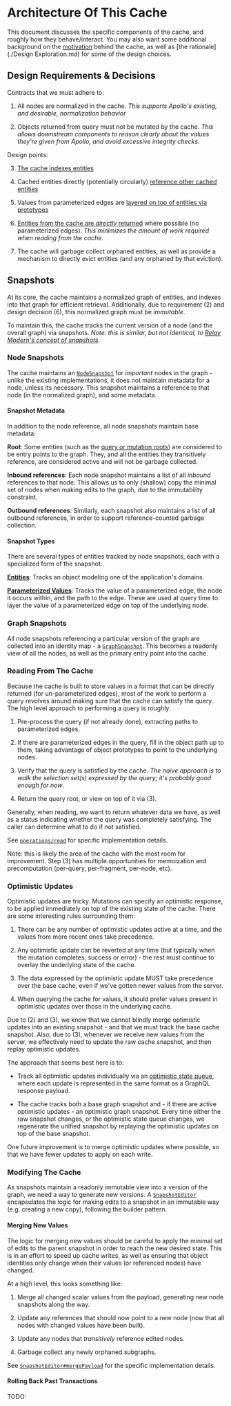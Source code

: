 # Architecture Of This Cache

This document discusses the specific components of the cache, and roughly how they behave/interact.  You may also want some additional background on the [motivation](./Motivation.md) behind the cache, as well as [the rationale](./Design Exploration.md) for some of the design choices.


## Design Requirements & Decisions

Contracts that we must adhere to:

1. All nodes are normalized in the cache.  _This supports Apollo's existing, and desirable, normalization behavior_

2. Objects returned from query must not be mutated by the cache.  _This allows downstream components to reason clearly about the values they're given from Apollo, and avoid excessive integrity checks._

Design points:

3. [The cache indexes entities](./Design%20Exploration.md#entities)

4. Cached entities directly (potentially circularly) [reference other cached entities](./Design%20Exploration.md#normalized-graph-cache)

5. Values from parameterized edges are [layered on top of entities via prototypes](./Design%20Exploration.md#dealing-with-parameterized-edges)

6. [Entities from the cache are _directly_ returned](./Design%20Exploration.md#normalized-graph-cache) where possible (no parameterized edges).  _This minimizes the amount of work required when reading from the cache._

7. The cache will garbage collect orphaned entities, as well as provide a mechanism to directly evict entities (and any orphaned by that eviction).


## Snapshots

At its core, the cache maintains a normalized graph of entities, and indexes into that graph for efficient retrieval.  Additionally, due to requirement (2) and design decision (6), this normalized graph must be _immutable_.

To maintain this, the cache tracks the current version of a node (and the overall graph) via snapshots.  _Note: this is similar, but not identical, to [Relay Modern's concept of snapshots](https://github.com/facebook/relay/blob/master/packages/relay-runtime/ARCHITECTURE.md#example-data-flow-reading-and-observing-the-store)._


### Node Snapshots

The cache maintains an [`NodeSnapshot`](../src/NodeSnapshot.ts) for _important_ nodes in the graph - unlike the existing implementations, it does not maintain metadata for a node, unless its necessary.  This snapshot maintains a reference to that node (in the normalized graph), and some metadata.


#### Snapshot Metadata

In addition to the node reference, all node snapshots maintain base metadata:

**Root**: Some entities (such as the [query or mutation roots](http://facebook.github.io/graphql/#sec-Type-System)) are considered to be entry points to the graph.  They, and all the entities they transitively reference, are considered active and will not be garbage collected.

**Inbound references**: Each node snapshot maintains a list of all _inbound_ references to that node.  This allows us to only (shallow) copy the minimal set of nodes when making edits to the graph, due to the immutability constraint.

**Outbound references**: Similarly, each snapshot also maintains a list of all
outbound references, in order to support reference-counted garbage collection.


#### Snapshot Types

There are several types of entities tracked by node snapshots, each with a specialized form of the snapshot:

[**Entities**](../src/NodeSnapshot.ts#L38-L69): Tracks an object modeling one of the application's domains.

[**Parameterized Values**](../src/NodeSnapshot.ts#L71-L111): Tracks the value of a parameterized edge, the node it occurs within, and the path to the edge.  These are used at query time to layer the value of a parameterized edge on top of the underlying node.


### Graph Snapshots

All node snapshots referencing a particular version of the graph are collected into an identity map - a [`GraphSnapshot`](../src/GraphSnapshot.ts).  This becomes a readonly view of all the nodes, as well as the primary entry point into the cache.


### Reading From The Cache

Because the cache is built to store values in a format that can be directly returned (for un-parameterized edges), most of the work to perform a query revolves around making sure that the cache can satisfy the query.  The high level approach to performing a query is roughly:

1. Pre-process the query (if not already done), extracting paths to parameterized edges.

2. If there are parameterized edges in the query, fill in the object path up to them, taking advantage of object prototypes to point to the underlying nodes.

3. Verify that the query is satisfied by the cache.  _The naive approach is to walk the selection set(s) expressed by the query; it's probably good enough for now_.

4. Return the query root, or view on top of it via (3).

Generally, when reading, we want to return whatever data we have, as well as a status indicating whether the query was completely satisfying.  The caller can determine what to do if not satisfied.

See [`operations/read`](../src/operations/read.ts) for specific implementation details.

Note: this is likely the area of the cache with the most room for improvement.  Step (3) has multiple opportunities for memoization and precomputation (per-query, per-fragment, per-node, etc).


### Optimistic Updates

Optimistic updates are tricky.  Mutations can specify an optimistic response, to be applied immediately on top of the existing state of the cache.  There are some interesting rules surrounding them:

1. There can be any number of optimistic updates active at a time, and the values from more recent ones take precedence.

2. Any optimistic update can be reverted at any time (but typically when the mutation completes, success or error) - the rest must continue to overlay the underlying state of the cache.

3. The data expressed by the optimistic update MUST take precedence over the base cache, even if we've gotten newer values from the server.

4. When querying the cache for values, it should prefer values present in optimistic updates over those in the underlying cache.

Due to (2) and (3), we know that we cannot blindly merge optimistic updates into an existing snapshot - and that we must track the base cache snapshot.  Also, due to (3), whenever we receive new values from the server, we effectively need to update the raw cache snapshot, and then replay optimistic updates.

The approach that seems best here is to:

* Track all optimistic updates individually via an [optimistic state queue](../src/OptimisticUpdateQueue.ts), where each update is represented in the same format as a GraphQL response payload.

* The cache tracks both a base graph snapshot and - if there are active optimistic updates - an optimistic graph snapshot.  Every time either the raw snapshot changes, or the optimistic state queue changes, we regenerate the unified snapshot by replaying the optimistic updates on top of the base snapshot.

One future improvement is to merge optimistic updates where possible, so that we have fewer updates to apply on each write.


### Modifying The Cache

As snapshots maintain a readonly immutable view into a version of the graph, we need a way to generate new versions.  A [`SnapshotEditor`](../src/operations/SnapshotEditor.ts) encapsulates the logic for making edits to a snapshot in an immutable way (e.g. creating a new copy), following the builder pattern.


#### Merging New Values

The logic for merging new values should be careful to apply the minimal set of edits to the parent snapshot in order to reach the new desired state.  This is in an effort to speed up cache writes, as well as ensuring that object identities only change when their values (or referenced nodes) have changed.

At a high level, this looks something like:

1. Merge all changed scalar values from the payload, generating new node snapshots along the way.

2. Update any references that should now point to a new node (now that all nodes with changed values have been built).

3. Update any nodes that _transitively_ reference edited nodes.

4. Garbage collect any newly orphaned subgraphs.

See [`SnapshotEditor#mergePayload`](../src/SnapshotEditor.ts) for the specific implementation details.


#### Rolling Back Past Transactions

TODO:

